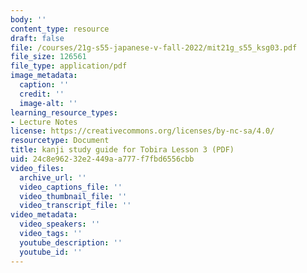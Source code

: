 ```yaml
---
body: ''
content_type: resource
draft: false
file: /courses/21g-s55-japanese-v-fall-2022/mit21g_s55_ksg03.pdf
file_size: 126561
file_type: application/pdf
image_metadata:
  caption: ''
  credit: ''
  image-alt: ''
learning_resource_types:
- Lecture Notes
license: https://creativecommons.org/licenses/by-nc-sa/4.0/
resourcetype: Document
title: kanji study guide for Tobira Lesson 3 (PDF)
uid: 24c8e962-32e2-449a-a777-f7fbd6556cbb
video_files:
  archive_url: ''
  video_captions_file: ''
  video_thumbnail_file: ''
  video_transcript_file: ''
video_metadata:
  video_speakers: ''
  video_tags: ''
  youtube_description: ''
  youtube_id: ''
---
```

